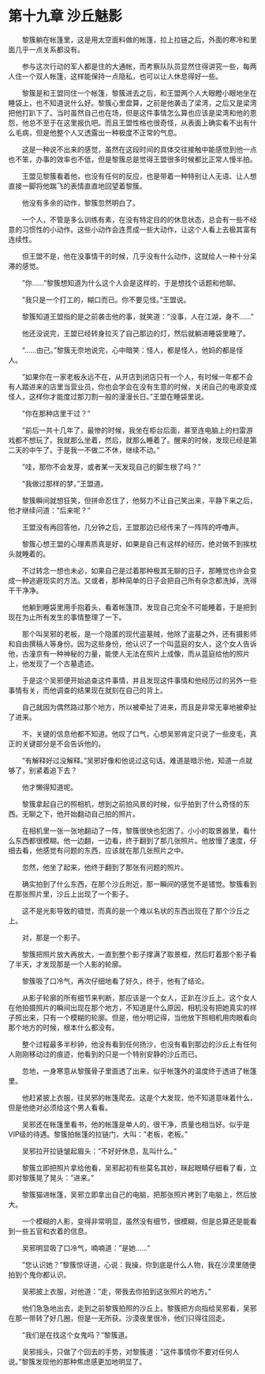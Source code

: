 # 第十九章 沙丘魅影


　　黎簇躺在帐篷里，这是用太空面料做的帐篷，拉上拉链之后，外面的寒冷和里面几乎一点关系都没有。

　　参与这次行动的军人都是住的大通帐，而考察队队员显然住得讲究一些，每两人住一个双人帐篷，这样能保持一点隐私，也可以让人休息得好一些。

　　黎簇是和王盟同住一个帐篷，黎簇进去之后，和王盟两个人大眼瞪小眼地坐在睡袋上，也不知道说什么好。黎簇心里盘算，之前是他袭击了梁湾，之后又是梁湾把他打趴下了。当时虽然自己也在场，但是这件事情怎么算也应该是梁湾和他的恩怨，他总不至于在这里报仇吧。而且王盟性格也很奇怪，从表面上确实看不出有什么毛病，但是他整个人又透露出一种极度不正常的气息。

　　这是一种说不出来的感觉，虽然在这段时间的具体交往接触中能感觉到他一点也不笨，办事的效率也不低，但是黎簇总是觉得王盟很多时候都比正常人慢半拍。

　　王盟见黎簇看着他，也没有任何的反应，也是带着一种特别让人无语、让人想直接一脚将他踹飞的表情直直地回望着黎簇。

　　他没有多余的动作，黎簇忽然明白了。

　　一个人，不管是多么训练有素，在没有特定目的的休息状态，总会有一些不经意的习惯性的小动作。这些小动作会连贯成一些大动作，让这个人看上去极其富有连续性。

　　但王盟不是，他在没事情干的时候，几乎没有什么动作，这就给人一种十分呆滞的感觉。

　　”你……”黎簇想知道为什么这个人会是这样的，于是想找个话题和他聊。

　　”我只是一个打工的，糊口而已。你不要见怪。”王盟说。

　　黎簇知道王盟指的是之前袭击他的事，就笑道：”没事，人在江湖，身不……”

　　他还没说完，王盟已经转身拉灭了自己那边的灯，然后就躺进睡袋里睡了。

　　”……由己。”黎簇无奈地说完，心中暗笑：怪人，都是怪人，他妈的都是怪人。

　　”如果你在一家老板永远不在，从开店到闭店只有一个人，有时候一年都不会有人踏进来的店里当营业员，你也会学会在没有生意的时候，关闭自己的电源变成怪人，这样你才能度过那刀割一般的漫漫长日。”王盟在睡袋里说。

　　”你在那种店里干过？”

　　”前后一共十几年了，最惨的时候，我坐在柜台后面，甚至连电脑上的扫雷游戏都不想玩了。我就那么坐着，然后，就那么睡着了。醒来的时候，发现已经是第二天的中午了。于是我一不做二不休，继续不动。”

　　”哇，那你不会发芽，或者某一天发现自己的脚生根了吗？”

　　”我做过那样的梦。”王盟道。

　　黎簇瞬间就想狂笑，但拼命忍住了，他努力不让自己笑出来，平静下来之后，他才继续问道：”后来呢？”

　　王盟没有再回答他，几分钟之后，王盟那边已经传来了一阵阵的呼噜声。

　　黎簇心想王盟的心理素质真是好，如果是自己有这样的经历，绝对做不到挨枕头就睡着的。

　　不过转念一想也未必，如果自己是过着那种极其无聊的日子，那睡觉也许会变成一种逃避现实的方法。又或者，那种简单的日子会把自己所有杂念都洗掉，洗得干干净净。

　　他躺到睡袋里用手抱着头，看着帐篷顶，发现自己完全不可能睡着，于是把到现在为止所有发生的事情整理了一下。

　　那个叫吴邪的老板，是一个隐匿的现代盗墓贼，他除了盗墓之外，还有摄影师和自由撰稿人等身份。因为这些身份，他认识了一个叫蓝庭的女人，这个女人告诉他，古潼京有一种神秘的力量，能使人无法在照片上成像，而从蓝庭给他的照片上，他发现了一个古墓遗迹。

　　于是这个吴邪便开始追查这件事情，并且发现这件事情和他经历过的另外一些事情有关，而他调查的结果现在就刻在自己的背上。

　　自己就因为偶然路过那个地方，所以被牵扯了进来，而且是非常无辜地被牵扯了进来。

　　不，关键的信息他都不知道。他叹了口气，心想吴邪肯定只说了一些皮毛，真正的关键部分是不会告诉他的。

　　”有解释好过没解释。”吴邪好像和他说过这句话。难道是暗示他，知道一点就够了，别紧着追下去？

　　他才懒得知道呢。

　　黎簇拿起自己的照相机，想到之前拍风景的时候，似乎拍到了什么奇怪的东西。无聊之下，他开始翻动自己拍的照片。

　　在相机里一张一张地翻动了一阵，黎簇很快也犯困了。小小的取景器里，看什么东西都很模糊。他一边翻，一边看，终于翻到了那几张照片。他放慢了速度，仔细去看，他感觉有问题的东西，应该就在那几张照片之中。

　　忽然，他坐了起来，他终于翻到了那张有问题的照片。

　　确实拍到了什么东西，在那个沙丘附近，那一瞬间的感觉不是错觉。黎簇看到在那张照片里，沙丘上出现了一个影子。

　　这不是光影导致的错觉，而真的是一个难以名状的东西出现在了那个沙丘之上。

　　对，那是一个影子。

　　黎簇把照片放大再放大，一直到整个影子撑满了取景框，然后盯着那个影子看了半天，才发现那是一个人影的轮廓。

　　黎簇吸了口冷气，再次仔细地看了好久，终于，他有了结论。

　　从影子轮廓的所有细节来判断，那应该是一个女人，正趴在沙丘上。这个女人在他拍摄照片的瞬间出现在那个地方，不知道是什么原因，相机没有把她真实的样子照出来，只有一个模糊的轮廓。但是，他分明记得，当他放下照相机用肉眼看向那个地方的时候，根本什么都没有。

　　整个过程最多半秒钟，他没有看到任何扬沙，也没有看到那边的沙丘上有任何人刚刚移动过的痕迹，他看到的只是一个特别安静的沙丘而已。

　　忽地，一身寒意从黎簇骨子里面透了出来，似乎帐篷外的温度终于透进了帐篷里。

　　他赶紧披上衣服，往吴邪的帐篷爬去。这是个大发现，他不知道意味着什么，但是他绝对必须给这个男人看看。

　　吴邪还在帐篷里看书，他的帐篷是单人的，很干净，质量也相当好。似乎是VⅠP级的待遇。黎簇拍帐篷的拉链门，大叫：”老板，老板。”

　　吴邪拉开拉链皱起眉头：”不好好休息，乱叫什么。”

　　黎簇立即把照片拿给他看，吴邪起初有些莫名其妙，眯起眼睛仔细看了看，立即对黎簇晃了晃头：”进来。”

　　黎簇猫进帐篷，吴邪立即拿出自己的电脑，把那张照片拷到了电脑上，然后放大。

　　一个模糊的人影，变得非常明显，虽然没有细节，很模糊，但是总算还是能看到一些五官和衣着的信息。

　　吴邪明显吸了口冷气，喃喃道：”是她……”

　　”您认识她？”黎簇惊讶道，心说：我操，你到底是什么人物，我在沙漠里随便拍到个鬼你都认识。

　　吴邪披上衣服，对他道：”走，带我去你拍到这张照片的地方。”

　　他们急急地出去，走到之前黎簇拍照的沙丘上。黎簇把方向指给吴邪看，吴邪在那一带转了好几圈，但是一无所获。沙漠夜里很冷，他们只得往回走。

　　”我们是在找这个女鬼吗？”黎簇道。

　　吴邪摇头，只做了个回去的手势，对黎簇道：”这件事情你不要对任何人说。”黎簇发现他的那种焦虑感更加地明显了。

